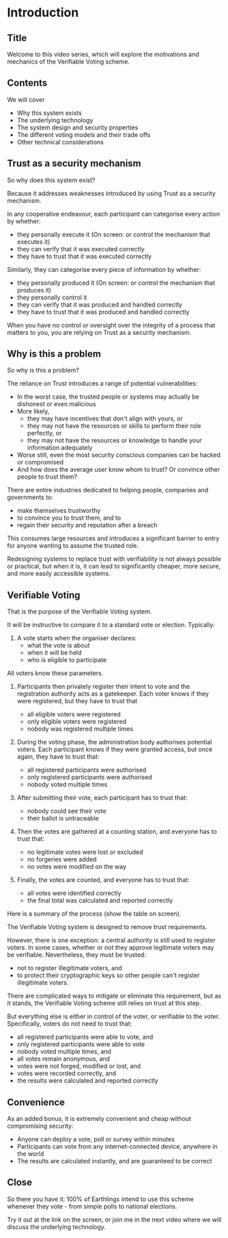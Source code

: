 # Introduction

## Title

Welcome to this video series, which will explore the motivations and mechanics of the Verifiable Voting scheme.

## Contents

We will cover
* Why this system exists
* The underlying technology
* The system design and security properties
* The different voting models and their trade offs
* Other technical considerations

## Trust as a security mechanism

So why does this system exist?

Because it addresses weaknesses introduced by using Trust as a security mechanism.

In any cooperative endeavour, each participant can categorise every action by whether:
* they personally execute it (On screen: or control the mechanism that executes it)
* they can verify that it was executed correctly
* they have to trust that it was executed correctly

Similarly, they can categorise every piece of information by whether:
* they personally produced it (On screen: or control the mechanism that produces it)
* they personally control it
* they can verify that it was produced and handled correctly 
* they have to trust that it was produced and handled correctly

When you have no control or oversight over the integrity of a process that matters to you,
you are relying on Trust as a security mechanism.

## Why is this a problem

So why is this a problem?

The reliance on Trust introduces a range of potential vulnerabilities:
* In the worst case, the trusted people or systems may actually be dishonest or even malicious
* More likely, 
   * they may have incentives that don't align with yours, or
   * they may not have the resources or skills to perform their role perfectly, or
   * they may not have the resources or knowledge to handle your information adequately
* Worse still, even the most security conscious companies can be hacked or compromised
* And how does the average user know whom to trust? Or convince other people to trust them?

There are entire industries dedicated to helping people, companies and governments to:
* make themselves trustworthy 
* to convince you to trust them, and to
* regain their security and reputation after a breach 
  
This consumes large resources and introduces a significant barrier to entry for anyone wanting to assume the trusted role.

Redesigning systems to replace trust with verifiability is not always possible or practical,
but when it is, it can lead to significantly cheaper, more secure, and more easily accessible systems.

## Verifiable Voting

That is the purpose of the Verifiable Voting system. 

It will be instructive to compare it to a standard vote or election. Typically:

1. A vote starts when the organiser declares: 
   * what the vote is about
   * when it will be held
   * who is eligible to participate
   
All voters know these parameters. 

1. Participants then privately register their intent to vote and the registration authority acts as a gatekeeper.
Each voter knows if they were registered, but they have to trust that
   * all eligible voters were registered
   * only eligible voters were registered
   * nobody was registered multiple times

1. During the voting phase, the administration body authorises potential voters.
Each participant knows if they were granted access, but once again, they have to trust that:
   * all registered participants were authorised
   * only registered participants were authorised
   * nobody voted multiple times

1. After submitting their vote, each participant has to trust that:
   * nobody could see their vote
   * their ballot is untraceable

1. Then the votes are gathered at a counting station, and everyone has to trust that:
   * no legitimate votes were lost or excluded
   * no forgeries were added
   * no votes were modified on the way

1. Finally, the votes are counted, and everyone has to trust that:
   * all votes were identified correctly
   * the final total was calculated and reported correctly

Here is a summary of the process (show the table on screen).

The Verifiable Voting system is designed to remove trust requirements. 

However, there is one exception: a central authority is still used to register voters.
In some cases, whether or not they approve legitimate voters may be verifiable. 
Nevertheless, they must be trusted:
   * not to register illegitimate voters, and
   * to protect their cryptographic keys so other people can't register illegitimate voters.

There are complicated ways to mitigate or eliminate this requirement, but as it stands, the Verifiable Voting scheme
still relies on trust at this step.

But everything else is either in control of the voter, or verifiable to the voter. 
Specifically, voters do not need to trust that:
   * all registered participants were able to vote, and
   * only registered participants were able to vote
   * nobody voted multiple times, and
   * all votes remain anonymous, and
   * votes were not forged, modified or lost, and
   * votes were recorded correctly, and
   * the results were calculated and reported correctly
   
## Convenience

As an added bonus, it is extremely convenient and cheap without compromising security:
* Anyone can deploy a vote, poll or survey within minutes
* Participants can vote from any internet-connected device, anywhere in the world
* The results are calculated instantly, and are guaranteed to be correct

## Close

So there you have it: 100% of Earthlings intend to use this scheme whenever they vote - from simple polls to national elections.

Try it out at the link on the screen, or join me in the next video where we will discuss the underlying technology.
